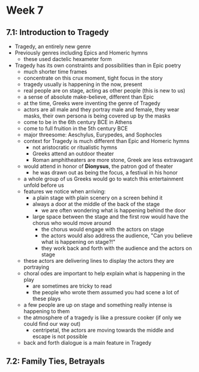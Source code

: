 # Week 7

## 7.1: Introduction to Tragedy

- Tragedy, an entirely new genre
- Previously genres including Epics and Homeric hymns
  - these used dactelic hexameter form
- Tragedy has its own constraints and possibilities than in Epic poetry
  - much shorter time frames
  - concentrate on this crux moment, tight focus in the story
  - tragedy usually is happening in the now, present
  - real people are on stage, acting as other people (this is new to us)
  - a sense of absolute make-believe, different than Epic
  - at the time, Greeks were inventing the genre of Tragedy
  - actors are all male and they portray male and female, they wear masks, their own persona is being covered up by the masks
  - come to be in the 6th century BCE in Athens
  - come to full fruition in the 5th century BCE
  - major threesome: Aeschylus, Eurypedes, and Sophocles
  - context for Tragedy is much different than Epic and Homeric hymns
    - not aristocratic or ritualistic hymns
    - Greeks attend an outdoor theater
    - Roman amphitheaters are more stone, Greek are less extravagant
  - would attend in honor of **Dionysus**, the patron god of theater
    - he was drawn out as being the focus, a festival in his honor
  - a whole group of us Greeks would go to watch this entertainment unfold before us
  - features we notice when arriving:
    - a plain stage with plain scenery on a screen behind it
    - always a door at the middle of the back of the stage
      - we are often wondering what is happening behind the door
    - large space between the stage and the first row would have the chorus who would move around
      - the chorus would engage with the actors on stage
      - the actors would also address the audience, "Can you believe what is happening on stage?!"
      - they work back and forth with the audience and the actors on stage
  - these actors are delivering lines to display the actors they are portraying
  - choral odes are important to help explain what is happening in the play
    - are sometimes are tricky to read
    - the people who wrote them assumed you had scene a lot of these plays
  - a few people are up on stage and something really intense is happening to them
  - the atmosphere of a tragedy is like a pressure cooker (if only we could find our way out)
    - centripetal, the actors are moving towards the middle and escape is not possible
  - back and forth dialogue is a main feature in Tragedy

## 7.2: Family Ties, Betrayals



